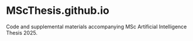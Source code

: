 # MScThesis.github.io
Code and supplemental materials accompanying MSc Artificial Intelligence Thesis 2025.
